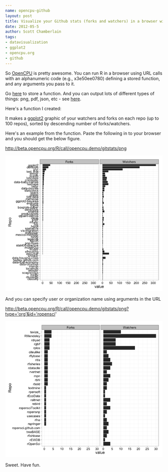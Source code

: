```yaml
--- 
name: opencpu-github
layout: post
title: Visualize your Github stats (forks and watchers) in a browser with R!
date: 2012-05-5
author: Scott Chamberlain
tags: 
- datavisualization
- ggplot2
- opencpu.org
- github
---
```


So [OpenCPU][] is pretty awesome.  You can run R in a browser using URL calls with an alphanumeric code (e.g., x3e50ee0780) defining a stored function, and any arguments you pass to it. 

Go [here][] to store a function.  And you can output lots of different types of things: png, pdf, json, etc - see [here][here2].


Here's a function I created:

<script src="https://gist.github.com/2602432.js?file=getgithubstats.r"></script>

It makes a [ggplot2][] graphic of your watchers and forks on each repo (up to 100 repos), sorted by descending number of forks/watchers.

Here's an example from the function.  Paste the following in to your browser and you should get the below figure. 

http://beta.opencpu.org/R/call/opencpu.demo/gitstats/png

![had](/public/img/hadley.png)



And you can specify user or organization name using arguments in the URL

http://beta.opencpu.org/R/call/opencpu.demo/gitstats/png?type='org'&id='ropensci'

![ropensci](/public/img/ropensci.png)



Sweet. Have fun. 

[ggplot2]: http://had.co.nz/ggplot2/
[OpenCPU]: http://opencpu.org/
[here]: http://beta.opencpu.org/apps/opencpu.demo/storefunction/
[http://beta.opencpu.org/R/call/store:tmp/x3e50ee0780/png]: http://beta.opencpu.org/R/call/store:tmp/x3e50ee0780/png
[http://beta.opencpu.org/R/call/store:tmp/x3e50ee0780/png?id='ropensci'&type='org']: http://beta.opencpu.org/R/call/store:tmp/x3e50ee0780/png?id='ropensci'&type='org'
[here2]: http://opencpu.org/documentation/outputs/